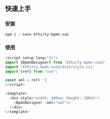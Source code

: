 ## 快速上手

### 安装
`npm i --save kthirty-bpmn-vue`

### 使用
```ts
<script setup lang="ts">
import {BpmnDesigner} from 'kthirty-bpmn-vue3'
import 'kthirty-bpmn-vue3/dist/style.css'
import {ref} from "vue";

const xml = ref('')
</script>

<template>
  <div style="width: 100vw; height: 100vh">
    <BpmnDesigner :xml="xml"/>
  </div>
</template>
```